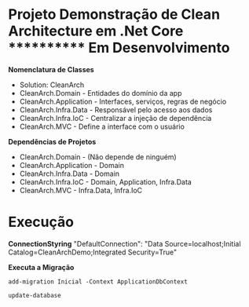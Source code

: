 
# Projeto Demonstração de Clean Architecture em .Net Core ********** Em Desenvolvimento

**Nomenclatura de Classes**
- Solution: CleanArch
- CleanArch.Domain - Entidades do domínio da app
- CleanArch.Application - Interfaces, serviços, regras de negócio
- CleanArch.Infra.Data - Responsável pelo acesso aos dados
- CleanArch.Infra.IoC - Centralizar a injeção de dependência
- CleanArch.MVC - Define a interface com o usuário

**Dependências de Projetos**

- CleanArch.Domain - (Não depende de ninguém)
- CleanArch.Application - Domain
- CleanArch.Infra.Data - Domain
- CleanArch.Infra.IoC - Domain, Application, Infra.Data
- CleanArch.MVC - Infra.Data, Infra.IoC

# Execução

**ConnectionStyring**
"DefaultConnection": "Data Source=localhost;Initial Catalog=CleanArchDemo;Integrated Security=True"

**Executa a Migração**

    add-migration Inicial -Context ApplicationDbContext

    update-database
